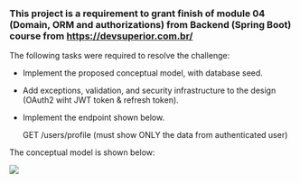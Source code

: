 ### This project is a requirement to grant finish of module 04 (Domain, ORM and authorizations) from Backend (Spring Boot) course from https://devsuperior.com.br/

The following tasks were required to resolve the challenge:
* Implement the proposed conceptual model, with database seed.
* Add exceptions, validation, and security infrastructure to the design (OAuth2 wiht JWT token & refresh token).
* Implement the endpoint shown below.
    
    GET /users/profile (must show ONLY the data from authenticated user)
    
    
 The conceptual model is shown below:
 
 ![](https://rgiovann.github.io/image-repo/bds_05_concept.jpg)
    

